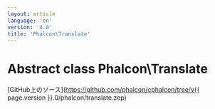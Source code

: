 ```yaml
---
layout: article
language: 'en'
version: '4.0'
title: 'Phalcon\Translate'
---
```

# Abstract class **Phalcon\Translate**

[GitHub上のソース](https://github.com/phalcon/cphalcon/tree/v{{ page.version }}.0/phalcon/translate.zep)